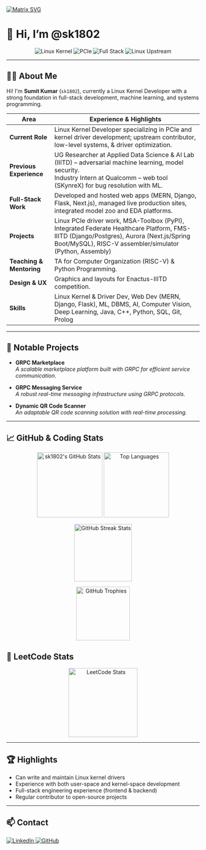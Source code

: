 [![Matrix SVG](https://raw.githubusercontent.com/rodrigograca31/rodrigograca31/master/matrix.svg)](https://www.youtube.com/watch?v=dQw4w9WgXcQ)
# 👋 Hi, I’m @sk1802

<!-- Profile Badges -->
<p align="center">
  <img src="https://img.shields.io/badge/Linux-Kernel-blue?logo=linux&logoColor=white" alt="Linux Kernel"/>
  <img src="https://img.shields.io/badge/PCIe-Expert-orange" alt="PCIe"/>
  <img src="https://img.shields.io/badge/Full--Stack-green?logo=javascript&logoColor=white" alt="Full Stack"/>
  <img src="https://img.shields.io/badge/Upstream%20Contributor-Yes-blueviolet" alt="Linux Upstream"/>
</p>

---

## 👨‍💻 About Me
Hi! I'm **Sumit Kumar** (`sk1802`), currently a Linux Kernel Developer with a strong foundation in full-stack development, machine learning, and systems programming.

| **Area**                 | **Experience & Highlights**                                                                                                                                                                      |
|--------------------------|---------------------------------------------------------------------------------------------------------------------------------------------------------------------------------------------------|
| **Current Role**         | Linux Kernel Developer specializing in PCIe and kernel driver development; upstream contributor, low-level systems, & driver optimization.                                                        |
| **Previous Experience**  | UG Researcher at Applied Data Science & AI Lab (IIITD) – adversarial machine learning, model security.<br>Industry Intern at Qualcomm – web tool (SKynreX) for bug resolution with ML.           |
| **Full-Stack Work**      | Developed and hosted web apps (MERN, Django, Flask, Next.js), managed live production sites, integrated model zoo and EDA platforms.                                                             |
| **Projects**             | Linux PCIe driver work, MSA-Toolbox (PyPI), Integrated Federate Healthcare Platform, FMS-IIITD (Django/Postgres), Aurora (Next.js/Spring Boot/MySQL), RISC-V assembler/simulator (Python, Assembly)|
| **Teaching & Mentoring** | TA for Computer Organization (RISC-V) & Python Programming.                                                                                                                                    |
| **Design & UX**          | Graphics and layouts for Enactus-IIITD competition.                                                                                                                                              |
| **Skills**               | Linux Kernel & Driver Dev, Web Dev (MERN, Django, Flask), ML, DBMS, AI, Computer Vision, Deep Learning, Java, C++, Python, SQL, Git, Prolog                                                      |

---

## 🚀 Notable Projects

- **GRPC Marketplace**  
  _A scalable marketplace platform built with GRPC for efficient service communication._

- **GRPC Messaging Service**  
  _A robust real-time messaging infrastructure using GRPC protocols._

- **Dynamic QR Code Scanner**  
  _An adaptable QR code scanning solution with real-time processing._

---

## 📈 GitHub & Coding Stats

<p align="center">
  <img src="https://github-readme-stats-six-blond-57.vercel.app/api?username=sk1802&show_icons=true&theme=radical" alt="sk1802's GitHub Stats" height="170"/>
  <img src="https://github-readme-stats-six-blond-57.vercel.app/api/top-langs/?username=sk1802&layout=compact&theme=radical" alt="Top Languages" height="170"/>
</p>

<p align="center">
  <img src="https://streak-stats.demolab.com/?user=sk1802&theme=radical" alt="GitHub Streak Stats" height="150"/>
</p>

<p align="center">
  <img src="https://github-profile-trophy.vercel.app/?username=sk1802&theme=radical&margin-w=10" alt="GitHub Trophies" height="140"/>
</p>

## 🧩 LeetCode Stats

<p align="center">
  <a href="https://leetcode.com/sk1802/">
    <img src="https://leetcard.jacoblin.cool/sk4286640?theme=dark&ext=contest" alt="LeetCode Stats" height="180"/>
  </a>
</p>

---

## 🏆 Highlights

- Can write and maintain Linux kernel drivers  
- Experience with both user-space and kernel-space development  
- Full-stack engineering experience (frontend & backend)  
- Regular contributor to open-source projects

---

## 📫 Contact

<p>
  <a href="https://www.linkedin.com/in/sumit-kumar-06b022213/">
    <img src="https://img.shields.io/badge/LinkedIn-blue?logo=linkedin&logoColor=white" alt="LinkedIn"/>
  </a>
  <a href="https://github.com/sk1802">
    <img src="https://img.shields.io/badge/GitHub-black?logo=github&logoColor=white" alt="GitHub"/>
  </a>
</p>
